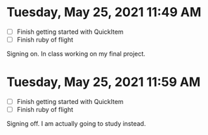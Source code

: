 # Tuesday, May 25, 2021 11:49 AM
- [ ] Finish getting started with QuickItem
- [ ] Finish ruby of flight

Signing on. In class working on my final project. 

# Tuesday, May 25, 2021 11:59 AM
- [ ] Finish getting started with QuickItem
- [ ] Finish ruby of flight

Signing off. I am actually going to study instead. 